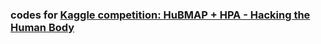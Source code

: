 ### codes for [Kaggle competition: HuBMAP + HPA - Hacking the Human Body](https://www.kaggle.com/competitions/hubmap-organ-segmentation?rvi=1)
